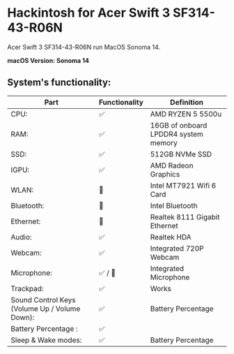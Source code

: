 
# Hackintosh for Acer Swift 3 SF314-43-R06N

Acer Swift 3 SF314-43-R06N run MacOS Sonoma 14.


**macOS Version: Sonoma 14**

## System's functionality: 

| Part | Functionality | Definition |
|---|---|---|
| CPU: | ✅ | AMD RYZEN 5 5500u |
| RAM: | ✅ | 16GB of onboard LPDDR4 system memory |
| SSD: | ✅ | 512GB NVMe SSD |
| IGPU: | ✅ | AMD Radeon Graphics |
| WLAN: | 🚫 | Intel MT7921 Wifi 6 Card |
| Bluetooth: | 🚫 | Intel Bluetooth |
| Ethernet: | 🚫 | Realtek 8111 Gigabit Ethernet |
| Audio: | ✅ | Realtek HDA |
| Webcam: | ✅ | Integrated 720P Webcam |
| Microphone: |✅ / 🚫 | Integrated Microphone |
| Trackpad: | ✅ | Works |
| Sound Control Keys (Volume Up / Volume Down): | ✅ | Battery Percentage |
| Battery Percentage : | ✅ | |
| Sleep & Wake modes: | ✅ | Battery Percentage |


 
